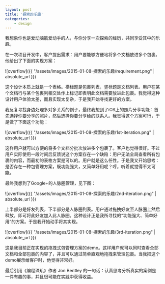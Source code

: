 ```yaml
---
layout: post
title: '探索的乐趣'
categories:
    - design
---
```


我想象你也是爱动脑筋爱动手的人，与你分享一次探索的经历，共同享受其中的乐趣。

在一次项目开发中，客户提出需求：用户要能够方便地将多个文档放进多个包裹。他给出了下面的实现方案：

![overflow]({{ "/assets/images/2015-01-08-探索的乐趣/requirement.png" | absolute_url }})

这个设计本质上就是一个表格。横标题是包裹列表，竖标题是文档列表。用户在某个文档行与某个包裹列相交处作上标记即表明此文档需要放进此包裹。我觉得这种设计用户体验太差，而且实现太复杂，于是我开始寻找更好的方案。

我反复寻找身边处理多对多关系的例子，最终我想到了iOS上的照片分享功能：首先选择你要分享的照片，然后选择你要分享给的联系人。我觉得这个方案可行，于是做了下面这个功能：

![overflow]({{ "/assets/images/2015-01-08-探索的乐趣/1st-iteration.png" | absolute_url }})

这样用户就可以方便的将多个文档分批次放进多个包裹了。客户也觉得很好。不过用户实际使用一段时间后反馈说这个方案存在一个缺陷：用户无法全局查看所有包裹的内容，而最初的表格方案是可以的。用户就是这么任性。于是我又开始思考：是否存在一种包管理方案，既功能强大，又简单好用呢？哼，听着就觉得不太可能。

最终我想到了Google+的人脉圈管理，见下图：

![overflow]({{ "/assets/images/2015-01-08-探索的乐趣/2nd-iteration.png" | absolute_url }})

上半部分是好友列表，下半部分是人脉圈列表。用户通过拖拽好友至人脉圈上然后释放，即可将此好友加入此人脉圈。这种设计正是我所寻找的“功能强大、简单好用”的方案。于是我开始动手将其实现。

![overflow]({{ "/assets/images/2015-01-08-探索的乐趣/3rd-iteration.png" | absolute_url }})

这是我目前正在实现的拖拽式包管理方案的demo。这样用户就可以同时查看全部文档和全部包裹的内容了，并且可以通过简单直观地拖拽来管理包裹。当我把这个demo展示给客户时，他觉得非常好。

最后引用《编程珠玑》作者 Jon Bentley 的一句话：认真思考分析真实的案例是一件有趣的事，并且很可能在实践中获得收益。